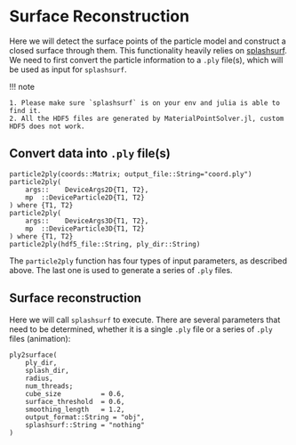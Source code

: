 # Surface Reconstruction

Here we will detect the surface points of the particle model and construct a closed surface through them. This functionality heavily relies on [splashsurf](https://github.com/InteractiveComputerGraphics/splashsurf). We need to first convert the particle information to a `.ply` file(s), which will be used as input for `splashsurf`.

!!! note

    1. Please make sure `splashsurf` is on your env and julia is able to find it.
    2. All the HDF5 files are generated by MaterialPointSolver.jl, custom HDF5 does not work.

## Convert data into `.ply` file(s)

```@docs
particle2ply(coords::Matrix; output_file::String="coord.ply")
particle2ply(
    args::    DeviceArgs2D{T1, T2}, 
    mp  ::DeviceParticle2D{T1, T2}
) where {T1, T2}
particle2ply(
    args::    DeviceArgs3D{T1, T2}, 
    mp  ::DeviceParticle3D{T1, T2}
) where {T1, T2}
particle2ply(hdf5_file::String, ply_dir::String)
```

The `particle2ply` function has four types of input parameters, as described above. The last one is used to generate a series of `.ply` files.

## Surface reconstruction

Here we will call `splashsurf` to execute. There are several parameters that need to be determined, whether it is a single `.ply` file or a series of `.ply` files (animation):

```@docs
ply2surface(
    ply_dir, 
    splash_dir,
    radius,
    num_threads;
    cube_size          = 0.6,
    surface_threshold  = 0.6, 
    smoothing_length   = 1.2,
    output_format::String = "obj",
    splashsurf::String = "nothing"
)
```